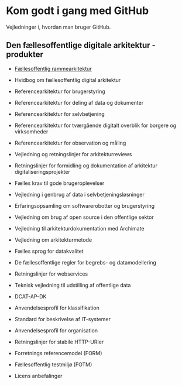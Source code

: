 # Kom godt i gang med GitHub

Vejledninger i, hvordan man bruger GitHub.

## Den fællesoffentlige digitale arkitektur - produkter

- [Fællesoffentlig rammearkitektur](https://github.com/Faellesoffentlig-Digital-Arkitektur/Faellesoffentlig-rammearkitektur)

- Hvidbog om fællesoffentlig digital arkitektur

- Referencearkitektur for brugerstyring

- Referencearkitektur for deling af data og dokumenter

- Referencearkitektur for selvbetjening

- Referencearkitektur for tværgående digitalt overblik for borgere og virksomheder 

- Referencearkitektur for observation og måling

- Vejledning og retningslinjer for arkitekturreviews

- Retningslinjer for formidling og dokumentation af arkitektur digitaliseringsprojekter

- Fælles krav til gode brugeroplevelser

- Vejledning i genbrug af data i selvbetjeningsløsninger

- Erfaringsopsamling om softwarerobotter og brugerstyring

- Vejledning om brug af open source i den offentlige sektor

- Vejledning til arkitekturdokumentation med Archimate

- Vejledning om arkitekturmetode

- Fælles sprog for datakvalitet

- De fællesoffentlige regler for begrebs- og datamodellering

- Retningslinjer for webservices

- Teknisk vejledning til udstilling af offentlige data

- DCAT-AP-DK

- Anvendelsesprofil for klassifikation

- Standard for beskrivelse af IT-systemer

- Anvendelsesprofil for organisation

- Retningslinjer for stabile HTTP-URIer

- Forretnings referencemodel (FORM)

- Fællesoffentlig testmiljø (FOTM)

- Licens anbefalinger
